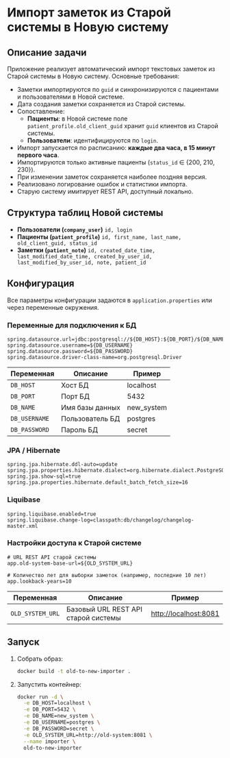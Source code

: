 # Импорт заметок из Старой системы в Новую систему

## Описание задачи

Приложение реализует автоматический импорт текстовых заметок из Старой системы в Новую систему.
Основные требования:

* Заметки импортируются по `guid` и синхронизируются с пациентами и пользователями в Новой системе.
* Дата создания заметки сохраняется из Старой системы.
* Сопоставление:
  * **Пациенты**: в Новой системе поле `patient_profile.old_client_guid` хранит `guid` клиентов из Старой системы.
  * **Пользователи**: идентифицируются по `login`.
* Импорт запускается по расписанию: **каждые два часа, в 15 минут первого часа**.
* Импортируются только активные пациенты (`status_id` ∈ {200, 210, 230}).
* При изменении заметок сохраняется наиболее поздняя версия.
* Реализовано логирование ошибок и статистики импорта.
* Старую систему имитирует REST API, доступный локально.

## Структура таблиц Новой системы

* **Пользователи (`company_user`)**
  `id, login`
* **Пациенты (`patient_profile`)**
  `id, first_name, last_name, old_client_guid, status_id`
* **Заметки (`patient_note`)**
  `id, created_date_time, last_modified_date_time, created_by_user_id, last_modified_by_user_id, note, patient_id`

## Конфигурация

Все параметры конфигурации задаются в `application.properties` или через переменные окружения.

### Переменные для подключения к БД

```properties
spring.datasource.url=jdbc:postgresql://${DB_HOST}:${DB_PORT}/${DB_NAME}
spring.datasource.username=${DB_USERNAME}
spring.datasource.password=${DB_PASSWORD}
spring.datasource.driver-class-name=org.postgresql.Driver
```

| Переменная    | Описание        | Пример      |
| ------------- | --------------- | ----------- |
| `DB_HOST`     | Хост БД         | localhost   |
| `DB_PORT`     | Порт БД         | 5432        |
| `DB_NAME`     | Имя базы данных | new\_system |
| `DB_USERNAME` | Пользователь БД | postgres    |
| `DB_PASSWORD` | Пароль БД       | secret      |

### JPA / Hibernate

```properties
spring.jpa.hibernate.ddl-auto=update
spring.jpa.properties.hibernate.dialect=org.hibernate.dialect.PostgreSQLDialect
spring.jpa.show-sql=true
spring.jpa.properties.hibernate.default_batch_fetch_size=16
```

### Liquibase

```properties
spring.liquibase.enabled=true
spring.liquibase.change-log=classpath:db/changelog/changelog-master.xml
```

### Настройки доступа к Старой системе

```properties
# URL REST API старой системы
app.old-system-base-url=${OLD_SYSTEM_URL}

# Количество лет для выборки заметок (например, последние 10 лет)
app.lookback-years=10
```

| Переменная       | Описание                            | Пример                                         |
| ---------------- | ----------------------------------- | ---------------------------------------------- |
| `OLD_SYSTEM_URL` | Базовый URL REST API старой системы | [http://localhost:8081](http://localhost:8081) |


## Запуск

1. Собрать образ:

   ```bash
   docker build -t old-to-new-importer .
   ```
2. Запустить контейнер:

   ```bash
   docker run -d \
     -e DB_HOST=localhost \
     -e DB_PORT=5432 \
     -e DB_NAME=new_system \
     -e DB_USERNAME=postgres \
     -e DB_PASSWORD=secret \
     -e OLD_SYSTEM_URL=http://old-system:8081 \
     --name importer \
     old-to-new-importer
   ```

